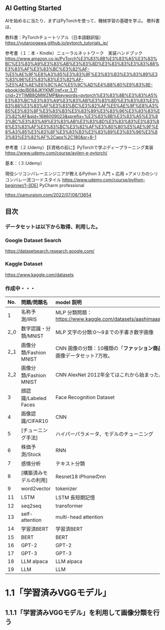 ## AI Getting Started

AIを始めるに当たり、まずはPyTorchを使って、機械学習の基礎を学ぶ。
教科書は、

教科書：PyTorchチュートリアル（日本語翻訳版）https://yutaroogawa.github.io/pytorch_tutorials_jp/

参考書（１：本・Kindle）ニューラルネットワーク　実装ハンドブック
　https://www.amazon.co.jp/PyTorch%E3%83%8B%E3%83%A5%E3%83%BC%E3%83%A9%E3%83%AB%E3%83%8D%E3%83%83%E3%83%88%E3%83%AF%E3%83%BC%E3%82%AF-%E5%AE%9F%E8%A3%85%E3%83%8F%E3%83%B3%E3%83%89%E3%83%96%E3%83%83%E3%82%AF-%E5%AE%AE%E6%9C%AC%E5%9C%AD%E4%B8%80%E9%83%8E-ebook/dp/B084JKYKMF/ref=sr_1_1?crid=2YTIMB8QMWZMP&keywords=pytorch%E3%83%8B%E3%83%A5%E3%83%BC%E3%83%A9%E3%83%AB%E3%83%8D%E3%83%83%E3%83%88%E3%83%AF%E3%83%BC%E3%82%AF%E5%AE%9F%E8%A3%85%E3%83%8F%E3%83%B3%E3%83%89%E3%83%96%E3%83%83%E3%82%AF&qid=1686009023&sprefix=%E3%83%8B%E3%83%A5%E3%83%BC%E3%83%A9%E3%83%AB%E3%83%8D%E3%83%83%E3%83%88%E3%83%AF%E3%83%BC%E3%82%AF%E3%80%80%E5%AE%9F%E8%A3%85%E3%83%8F%E3%83%B3%E3%83%89%E3%83%96%E3%83%83%E3%82%AF%2Caps%2C180&sr=8-1

参考書（２:Udemy）【E資格の前に】PyTorchで学ぶディープラーニング実装
https://www.udemy.com/course/avilen-e-pytorch/

基本：（３:Udemy）

現役シリコンバレーエンジニアが教えるPython 3 入門 + 応用 +アメリカのシリコンバレー流コードスタイル
https://www.udemy.com/course/python-beginner/1-(IDE) PyCharm professional

https://samuraism.com/2022/07/08/13654

## 目次

### データセットは以下から取得、利用した。

### Google Dataset Search

https://datasetsearch.research.google.com/

### Kaggle Dataset

https://www.kaggle.com/datasets

### 作成中・・・


| No. | 問題/問題名            | model 説明                                                                    |
| :-- | :--------------------- | :---------------------------------------------------------------------------- |
| 1   | 名称予測/IRIS          | MLP 分類問題：https://www.kaggle.com/datasets/aashimaaa/irisdataset           |
| 2_0 | 数字認識・分類/MNIST   | MLP 文字の分類:0～9までの手書き数字画像                                       |
| 2_1 | 画像分類/Fashion MNIST | CNN 画像の分類：10種類の「**ファッション商品**」写真の画像データセット7万枚。 |
| 2_2 | 画像分類/Fashion MNIST | CNN AlexNet 2012年全てはこれから始まった。                                    |
| 3   | 顔認識/Labeled Faces   | Face Recognition Dataset                                                      |
| 4   | 画像認識/CIFAR10       | CNN                                                                           |
| 5   | [チューニング手法]     | ハイパーパラメータ、モデルのチューニング                                      |
| 6   | 株価予測/Stock         | RNN                                                                           |
| 7   | 感情分析               | テキスト分類                                                                  |
| 8   | [構築済みモデルの利用] | Resnet18 iPhoneのnn                                                           |
| 9   | word2vector            | tokenizer                                                                     |
| 11  | LSTM                   | LSTM 長短期記憶                                                               |
| 12  | seq2seq                | transformer                                                                   |
| 13  | self-attention         | multi-head attention                                                          |
| 14  | 学習済BERT             | 学習済BERT                                                                    |
| 15  | BERT                   | BERT                                                                          |
| 16  | GPT-2                  | GPT-2                                                                         |
| 17  | GPT-3                  | GPT-3                                                                         |
| 18  | LLM  alpaca            | LLM  alpaca                                                                   |
| 19  | LLM                    | LLM                                                                           |

# 1.1「学習済みVGGモデル」

## 1.1.1「学習済みVGGモデル」を利用して画像分類を行う
